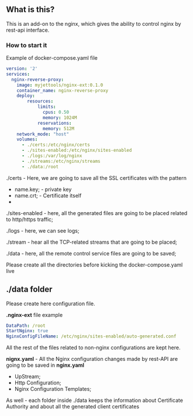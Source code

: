 ## What is this?

This is an add-on to the nginx, which gives the ability to control nginx by rest-api interface.

### How to start it

Example of docker-compose.yaml file

```yaml
version: '2'
services:
  nginx-reverse-proxy:
    image: myjettools/nginx-ext:0.1.0
    container_name: nginx-reverse-proxy
    deploy:
        resources:
            limits:
              cpus: 0.50
              memory: 1024M
            reservations:
              memory: 512M
    network_mode: "host"
    volumes:
      - ./certs:/etc/nginx/certs
      - ./sites-enabled:/etc/nginx/sites-enabled
      - ./logs:/var/log/nginx
      - ./streams:/etc/nginx/streams
      - ./data:/root
```

./certs - Here, we are going to save all the SSL certificates with the pattern
* name.key; - private key 
* name.crt; - Certificate itself
* 
./sites-enabled - here, all the generated files are going to be placed related to http/https traffic;

./logs - here, we can see logs;

./stream - hear all the TCP-related streams that are going to be placed;

./data - here, all the remote control service files are going to be saved;

Please create all the directories before kicking the docker-compose.yaml live

## ./data folder

Please create here configuration file.

**.nginx-ext** file example

```yaml
DataPath: /root
StartNginx: true
NginxConfigFileName: /etc/nginx/sites-enabled/auto-generated.conf
```

All the rest of the files related to non-nginx configurations are kept here.

**nignx.yaml** - All the Nginx configuration changes made by  rest-API are going to be saved in **nginx.yaml**
* UpStream;
* Http Configuration;
* Nginx Configuration Templates;

As well - each folder inside ./data keeps the information about Certificate Authority and about all the generated client certificates

